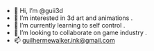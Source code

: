 - 👋 Hi, I’m @guii3d
- 👀 I’m interested in 3d art and animations .
- 🌱 I’m currently learning to self control .
- 💞️ I’m looking to collaborate on game industry .
- 📫 guilhermewalker.ink@gmail.com 

<!---
guii3d/guii3d is a ✨ special ✨ repository because its `README.md` (this file) appears on your GitHub profile.
You can click the Preview link to take a look at your changes.
--->
